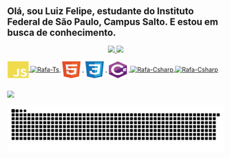## Olá, sou Luiz Felipe, estudante do Instituto Federal de São Paulo, Campus Salto. E estou em busca de conhecimento.
<div align="center">
  <a href="https://github.com/LuizFCabral">
  <img height="180em" src="https://github-readme-stats.vercel.app/api?username=LuizFCabral&show_icons=true&theme=dracula&title_color=green&include_all_commits=true&count_private=true"/>
  <img height="180em" src="https://github-readme-stats.vercel.app/api/top-langs/?username=LuizFCabral&layout=compact&title_color=green&langs_count=7&theme=dracula"/>
</div>
<div style="display: inline_block"><br>
  <img align="center" alt="Rafa-Js" height="40" width="50" src="https://raw.githubusercontent.com/devicons/devicon/master/icons/javascript/javascript-plain.svg">
  <img align="center" alt="Rafa-Ts" height="40" width="50" src="https://cdn.jsdelivr.net/gh/devicons/devicon/icons/godot/godot-original.svg">
  <img align="center" alt="Rafa-HTML" height="40" width="50" src="https://raw.githubusercontent.com/devicons/devicon/master/icons/html5/html5-original.svg">
  <img align="center" alt="Rafa-CSS" height="40" width="50" src="https://raw.githubusercontent.com/devicons/devicon/master/icons/css3/css3-original.svg">
  <img align="center" alt="Rafa-Csharp" height="40" width="50" src="https://raw.githubusercontent.com/devicons/devicon/master/icons/csharp/csharp-original.svg">
  <img align="center" alt="Rafa-Csharp" height="40" width="50" src="https://cdn.jsdelivr.net/gh/devicons/devicon/icons/postgresql/postgresql-original.svg">
  <img align="center" alt="Rafa-Csharp" height="40" width="50" src="https://cdn.jsdelivr.net/gh/devicons/devicon/icons/java/java-original.svg">
</div>
  
  ##
  
  <div>
    <a href="mailto:luizfelipe.cabralsouza@gmail.com"><img src="https://img.shields.io/badge/Gmail-D14836?style=for-the-badge&logo=gmail&logoColor=white"></a>
  </div>
  
 ![Snake animation](https://github.com/LuizFCabral/LuizFCabral/blob/output/github-contribution-grid-snake.svg)
